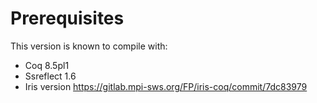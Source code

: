# Prerequisites

This version is known to compile with:

 - Coq 8.5pl1
 - Ssreflect 1.6
 - Iris version https://gitlab.mpi-sws.org/FP/iris-coq/commit/7dc83979
